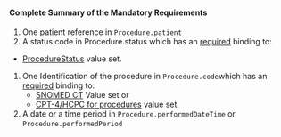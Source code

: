 #### Complete Summary of the Mandatory Requirements

1.  One patient reference in `Procedure.patient`
1.  A status code in Procedure.status which has an [required](http://build.fhir.org/terminologies.html#required) binding to:
-  [ProcedureStatus] value set.
1.  One Identification of the procedure in `Procedure.code`which has an [required](http://build.fhir.org/terminologies.html#required) binding to:
    -   [SNOMED CT] Value set or
    -   [CPT-4/HCPC for procedures] value set.
1.  A date or a time period in `Procedure.performedDateTime` or `Procedure.performedPeriod`


  [SNOMED CT]: valueset-us-core-procedure-type.html
  [CPT-4/HCPC for procedures]: valueset-us-core-procedure-type.html
  [ICD-10-PCS codes]: http://www.icd10data.com/icd10pcs
  [Code on Dental Procedures and Nomenclature (CDT Code)]: http://www.ada.org/en/publications/cdt/
  [ProcedureStatus]: http://build.fhir.org/valueset-procedure-status.html